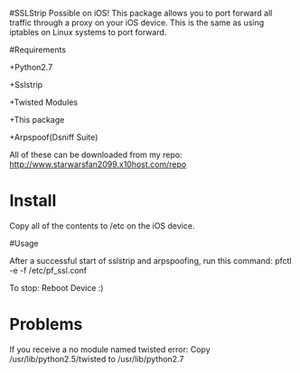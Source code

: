 #SSLStrip Possible on iOS!
This package allows you to port forward all traffic through a proxy on your iOS device. This is the same as using iptables on Linux systems to port forward.

#Requirements

+Python2.7

+Sslstrip

+Twisted Modules

+This package

+Arpspoof(Dsniff Suite)

All of these can be downloaded from my repo: http://www.starwarsfan2099.x10host.com/repo

# Install

Copy all of the contents to /etc on the iOS device.

#Usage

After a successful start of sslstrip and arpspoofing, run this command: pfctl -e -f /etc/pf_ssl.conf

To stop: Reboot Device :)

# Problems
If you receive a no module named twisted error: Copy /usr/lib/python2.5/twisted to /usr/lib/python2.7
